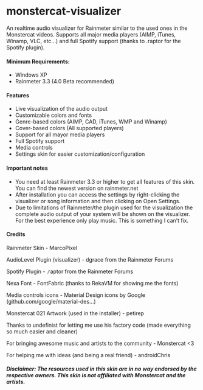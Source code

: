 # monstercat-visualizer
An realtime audio visualizer for Rainmeter similar to the used ones in the Monstercat videos.
Supports all major media players (AIMP, iTunes, Winamp, VLC, etc...) and full Spotify support (thanks to .raptor for the Spotify plugin).

#### Minimum Requirements:
 - Windows XP
 - Rainmeter 3.3 (4.0 Beta recommended)

#### Features

- Live visualization of the audio output
- Customizable colors and fonts
- Genre-based colors (AIMP, CAD, iTunes, WMP and Winamp)
- Cover-based colors (All supported players)
- Support for all mayor media players
- Full Spotify support
- Media controls
- Settings skin for easier customization/configuration

#### Important notes


- You need at least Rainmeter 3.3 or higher to get all features of this skin. You can find the newest version on rainmeter.net
- After installation you can access the settings by right-clicking the visualizer or song information and then clicking on Open Settings.
- Due to limitations of Rainmeter/the plugin used for the visualization the complete audio output of your system will be shown on the visualizer. For the best experience only play music. This is something I can’t fix.

#### Credits

Rainmeter Skin - MarcoPixel

AudioLevel Plugin (visualizer) - dgrace from the Rainmeter Forums

Spotify Plugin - .raptor from the Rainmeter Forums

Nexa Font - FontFabric (thanks to RekaVM for showing me the fonts)

Media controls icons - Material Design icons by Google (github.com/google/material-des…)

Monstercat 021 Artwork (used in the installer) - petirep 

Thanks to undefinist for letting me use his factory code (made everything so much easier and cleaner)

For bringing awesome music and artists to the community - Monstercat <3

For helping me with ideas (and being a real friend) - androidChris

##### Disclaimer: The resources used in this skin are in no way endorsed by the respective owners. This skin is not affiliated with Monstercat and the artists.
